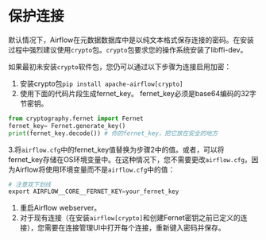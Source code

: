 # 保护连接

默认情况下，Airflow在元数据数据库中是以纯文本格式保存连接的密码。在安装过程中强烈建议使用`crypto`包。`crypto`包要求您的操作系统安装了libffi-dev。

如果最初未安装`crypto`软件包，您仍可以通过以下步骤为连接启用加密：

1. 安装crypto包`pip install apache-airflow[crypto]`
2. 使用下面的代码片段生成fernet_key。 fernet_key必须是base64编码的32字节密钥。

```py
from cryptography.fernet import Fernet
fernet_key= Fernet.generate_key()
print(fernet_key.decode()) # 你的fernet_key，把它放在安全的地方
```

3.将`airflow.cfg`中的fernet_key值替换为步骤2中的值。或者，可以将fernet_key存储在OS环境变量中。在这种情况下，您不需要更改`airflow.cfg`，因为Airflow将使用环境变量而不是`airflow.cfg`中的值：

```py
# 注意双下划线
export AIRFLOW__CORE__FERNET_KEY=your_fernet_key
```

1. 重启Airflow webserver。
2. 对于现有连接（在安装`airflow[crypto]`和创建Fernet密钥之前已定义的连接），您需要在连接管理UI中打开每个连接，重新键入密码并保存。

